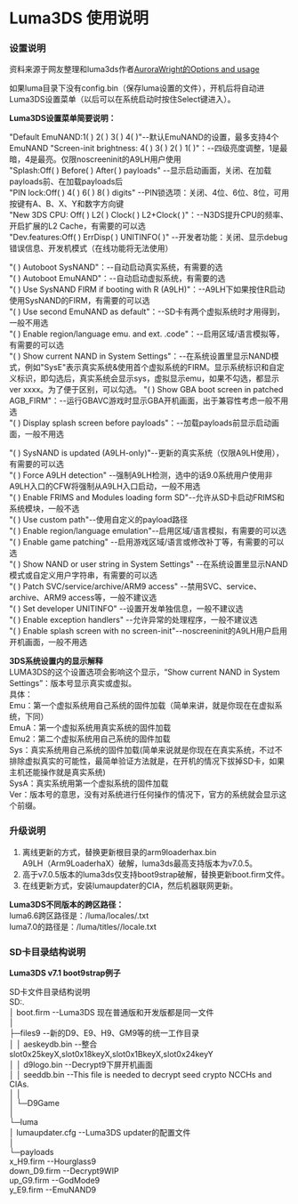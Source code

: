 # Luma3DS 使用说明

### 设置说明  
资料来源于网友整理和luma3ds作者[AuroraWright的Options and usage](https://github.com/AuroraWright/Luma3DS/wiki/Options-and-usage)



如果luma目录下没有config.bin（保存luma设置的文件），开机后将自动进Luma3DS设置菜单（以后可以在系统启动时按住Select键进入）。

**Luma3DS设置菜单简要说明：**  

"Default EmuNAND:1( ) 2( ) 3( ) 4( )"--默认EmuNAND的设置，最多支持4个EmuNAND
"Screen-init brightness: 4( ) 3( ) 2( ) 1( )"：--四级亮度调整，1是最暗，4是最亮。仅限noscreeninit的A9LH用户使用  
"Splash:Off( ) Before( ) After( ) payloads" --显示启动画面，关闭、在加载payloads前、在加载payloads后  
"PIN lock:Off( ) 4( ) 6( ) 8( ) digits" --PIN锁选项：关闭、4位、6位、8位，可用按键有A、B、X、Y和数字方向键  
"New 3DS CPU: Off( ) L2( ) Clock( ) L2+Clock( )"：--N3DS提升CPU的频率、开启扩展的L2 Cache，有需要的可以选  
"Dev.features:Off( ) ErrDisp( ) UNITINFO( )" --开发者功能：关闭、显示debug错误信息、开发机模式（在线功能将无法使用）


"( ) Autoboot SysNAND"：--自动启动真实系统，有需要的选  
"( ) Autoboot EmuNAND"：--自动启动虚拟系统，有需要的选  
"( ) Use SysNAND FIRM if booting with R (A9LH)"：--A9LH下如果按住R启动使用SysNAND的FIRM，有需要的可以选  
"( ) Use second EmuNAND as default"：--SD卡有两个虚拟系统时才用得到，一般不用选  
"( ) Enable region/language emu. and ext. .code"：--启用区域/语言模拟等，有需要的可以选  
"( ) Show current NAND in System Settings"：--在系统设置里显示NAND模式，例如"SysE"表示真实系统&使用首个虚拟系统的FIRM。显示系统标识和自定义标识，即勾选后，真实系统会显示sys，虚拟显示emu，如果不勾选，都显示ver xxxx。为了便于区别，可以勾选。
"( ) Show GBA boot screen in patched AGB_FIRM"：--运行GBAVC游戏时显示GBA开机画面，出于兼容性考虑一般不用选  
"( ) Display splash screen before payloads"：--加载payloads前显示启动画面，一般不用选  

"( ) SysNAND is updated (A9LH-only)"--更新的真实系统（仅限A9LH使用），有需要的可以选  
"( ) Force A9LH detection" --强制A9LH检测，选中的话9.0系统用户使用非A9LH入口的CFW将强制从A9LH入口启动，一般不用选  
"( ) Enable FRIMS and Modules loading form SD"--允许从SD卡启动FRIMS和系统模块，一般不选  
"( ) Use custom path"--使用自定义的payload路径  
"( ) Enable region/language emulation"--启用区域/语言模拟，有需要的可以选  
"( ) Enable game patching" --启用游戏区域/语言或修改补丁等，有需要的可以选  
"( ) Show NAND or user string in System Settings" --在系统设置里显示NAND模式或自定义用户字符串，有需要的可以选  
"( ) Patch SVC/service/archive/ARM9 access" --禁用SVC、service、archive、ARM9 access等，一般不建议选  
"( ) Set developer UNITINFO" --设置开发单独信息，一般不建议选  
"( ) Enable exception handlers" --允许异常的处理程序，一般不建议选  
"( ) Enable splash screen with no screen-init"--noscreeninit的A9LH用户启用开机画面，一般不用选     

**3DS系统设置内的显示解释**  
LUMA3DS的这个设置选项会影响这个显示，“Show current NAND in System Settings”：版本号显示真实或虚拟。  
具体：  
Emu：第一个虚拟系统用自己系统的固件加载（简单来讲，就是你现在在虚拟系统，下同）  
EmuA：第一个虚拟系统用真实系统的固件加载  
Emu2：第二个虚拟系统用自己系统的固件加载  
Sys：真实系统用自己系统的固件加载(简单来说就是你现在在真实系统，不过不排除虚拟真实的可能性，最简单验证方法就是，在开机的情况下拔掉SD卡，如果主机还能操作就是真实系统)  
SysA：真实系统用第一个虚拟系统的固件加载  
Ver：版本号的意思，没有对系统进行任何操作的情况下，官方的系统就会显示这个前缀。  

### 升级说明  
1. 离线更新的方式，替换更新根目录的arm9loaderhax.bin  
A9LH（Arm9LoaderhaX）破解，luma3ds最高支持版本为v7.0.5。
2. 高于v7.0.5版本的luma3ds仅支持boot9strap破解，替换更新boot.firm文件。  
3. 在线更新方式，安装lumaupdater的CIA，然后机器联网更新。  

**Luma3DS不同版本的跨区路径：**  
luma6.6跨区路径是：/luma/locales/<titleID>.txt  
luma7.0的路径是：/luma/titles/<titleID>/locale.txt  

### SD卡目录结构说明
**Luma3DS v7.1 boot9strap例子**

SD卡文件目录结构说明  
SD:.  
│  boot.firm          --Luma3DS 现在普通版和开发版都是同一文件  
│  
├─files9                      --新的D9、E9、H9、GM9等的统一工作目录  
│  │  aeskeydb.bin            --整合slot0x25keyX,slot0x18keyX,slot0x1BkeyX,slot0x24keyY  
│  │  d9logo.bin              --Decrypt9下屏开机画面  
│  │  seeddb.bin              --This file is needed to decrypt seed crypto NCCHs and CIAs.  
│  │  
│  └─D9Game    
│    
└─luma  
    │  lumaupdater.cfg        --Luma3DS updater的配置文件  
    │  
    └─payloads  
            x_H9.firm         --Hourglass9  
            down_D9.firm      --Decrypt9WIP  
            up_G9.firm        --GodMode9  
            y_E9.firm         --EmuNAND9  

